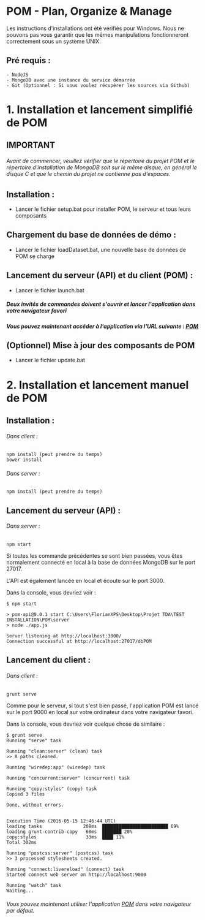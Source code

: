 # POM - Plan, Organize & Manage

Les instructions d'installations ont été vérifiés pour Windows.
Nous ne pouvons pas vous garantir que les mêmes manipulations fonctionneront correctement
sous un système UNIX.
 
## Pré requis :
	- NodeJS
	- MongoDB avec une instance du service démarrée
	- Git (Optionnel : Si vous voulez récupérer les sources via Github)

# 1. Installation et lancement simplifié de POM

## IMPORTANT
###### Avant de commencer, veuillez vérifier que le répertoire du projet POM et le répertoire d'installation de MongoDB soit sur le même disque, en général le disque C et que le chemin du projet ne contienne pas d'espaces.

## Installation :	
- Lancer le fichier setup.bat pour installer POM, le serveur et tous leurs composants

## Chargement du base de données de démo :
- Lancer le fichier loadDataset.bat, une nouvelle base de données de POM se charge

## Lancement du serveur (API) et du client (POM) :
- Lancer le fichier launch.bat

##### Deux invités de commandes doivent s'ouvrir et lancer l'application dans votre navigateur favori
##### Vous pouvez maintenant accéder à l'application via l'URL suivante : [POM](http://localhost:9000)

## (Optionnel) Mise à jour des composants de POM
- Lancer le fichier update.bat
	
# 2. Installation et lancement manuel de POM
	
## Installation :
###### Dans client :
	npm install (peut prendre du temps)
	bower install

###### Dans server :
	npm install (peut prendre du temps)
		
## Lancement du serveur (API) :
###### Dans server :
	npm start
		
Si toutes les commande précédentes se sont bien passées, vous êtes normalement connecté en local à la base de données MongoDB sur le port 27017.

L'API est également lancée en local et écoute sur le port 3000.
	
Dans la console, vous devriez voir :
```
$ npm start

> pom-api@0.0.1 start C:\Users\FlorianXPS\Desktop\Projet TDA\TEST INSTALLATION\POM\server
> node ./app.js

Server listening at http://localhost:3000/
Connection successful at http://localhost:27017/dbPOM
```
	
## Lancement du client :
###### Dans client :
	grunt serve
		
Comme pour le serveur, si tout s'est bien passé, l'application POM est lancé sur le port 9000 en local sur votre ordinateur dans votre navigateur favori.
	
Dans la console, vous devriez voir quelque chose de similaire : 
```
$ grunt serve
Running "serve" task

Running "clean:server" (clean) task
>> 0 paths cleaned.

Running "wiredep:app" (wiredep) task

Running "concurrent:server" (concurrent) task

Running "copy:styles" (copy) task
Copied 3 files

Done, without errors.


Execution Time (2016-05-15 12:46:44 UTC)
loading tasks               208ms  ████████████████████████ 69%
loading grunt-contrib-copy   60ms  ███████ 20%
copy:styles                  33ms  ████ 11%
Total 302ms

Running "postcss:server" (postcss) task
>> 3 processed stylesheets created.

Running "connect:livereload" (connect) task
Started connect web server on http://localhost:9000

Running "watch" task
Waiting...
```
		
###### Vous pouvez maintenant utiliser l'application [POM](http://localhost:9000) dans votre navigateur par défaut.